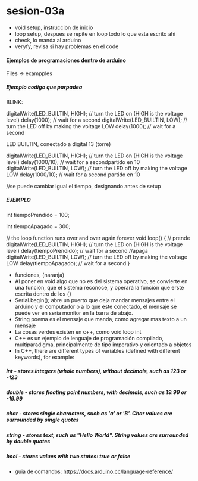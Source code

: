 # sesion-03a

- void setup, instruccion de inicio 
- loop setup, despues se repite en loop todo lo que esta escrito ahi 
- check, lo manda al arduino
- veryfy, revisa si hay problemas en el code
#### Ejemplos de programaciones dentro de arduino 
Files -> exampples 
##### Ejemplo codigo que parpadea 
BLINK: 

digitalWrite(LED_BUILTIN, HIGH);  // turn the LED on (HIGH is the voltage level)
  delay(1000);                      // wait for a second
  digitalWrite(LED_BUILTIN, LOW);   // turn the LED off by making the voltage LOW
  delay(1000);                      // wait for a second

LED BUILTIN, conectado a digital 13 (torre)

digitalWrite(LED_BUILTIN, HIGH);  // turn the LED on (HIGH is the voltage level)
  delay(1000/10);                   // wait for a secondpartido en 10
  digitalWrite(LED_BUILTIN, LOW);   // turn the LED off by making the voltage LOW
  delay(1000/10);                   // wait for a second partido en 10

//se puede cambiar igual el tiempo, designando antes de setup

##### EJEMPLO
int tiempoPrendido = 100;

int tiempoApagado = 300;

  // the loop function runs over and over again forever
void loop() {
  // prende
  digitalWrite(LED_BUILTIN, HIGH);  // turn the LED on (HIGH is the voltage level)
  delay(tiempoPrendido);                      // wait for a second
  //apaga
  digitalWrite(LED_BUILTIN, LOW);   // turn the LED off by making the voltage LOW
  delay(tiempoApagado);                      // wait for a second
}

- funciones, (naranja)
- Al poner en void algo que no es del sistema operativo, se convierte en una función, que el sistema reconoce, y operará la función que erste escrita dentro de los {}
- Serial.begin();  abre un puerto que deja mandar mensajes entre el arduino y el computador o a lo que este conectado, el mensaje se puede ver en seria monitor en la barra de abajo.
- String poema es el mensaje que manda, como agregar mas texto a un mensaje 
- La cosas verdes existen en c++, como void loop int
- C++ es un ejemplo de lenguaje de programación compilado, multiparadigma, principalmente de tipo imperativo y orientado a objetos
- In C++, there are different types of variables (defined with different keywords), for example:
##### int - stores integers (whole numbers), without decimals, such as 123 or -123

##### double - stores floating point numbers, with decimals, such as 19.99 or -19.99

##### char - stores single characters, such as 'a' or 'B'. Char values are surrounded by single quotes

##### string - stores text, such as "Hello World". String values are surrounded by double quotes

##### bool - stores values with two states: true or false

- guia de comandos: https://docs.arduino.cc/language-reference/
